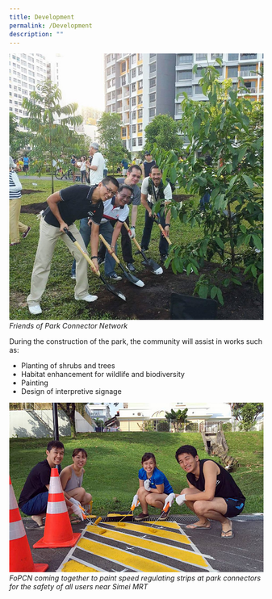 ```yaml
---
title: Development
permalink: /Development
description: ""
---
```

![Alt text for image on Isomer site](/images/devt.jpg)
*Friends of Park Connector Network*

During the construction of the park, the community will assist in works such as:

* Planting of shrubs and trees
* Habitat enhancement for wildlife and biodiversity
* Painting
* Design of interpretive signage

![Alt text for image on Isomer site](/images/FoPCN%204.jpg)
*FoPCN coming together to paint speed regulating strips at park connectors for the safety of all users near Simei MRT*